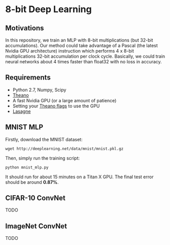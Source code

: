 # 8-bit Deep Learning

## Motivations

In this repository, we train an MLP with 8-bit multiplications (but 32-bit accumulations).
Our method could take advantage of a Pascal (the latest Nvidia GPU architecture) instruction
which performs 4 x 8-bit multiplications 32-bit accumulation per clock cycle.
Basically, we could train neural networks about 4 times faster than float32 with no loss in accuracy.

## Requirements

* Python 2.7, Numpy, Scipy
* [Theano](http://deeplearning.net/software/theano/install.html)
* A fast Nvidia GPU (or a large amount of patience)
* Setting your [Theano flags](http://deeplearning.net/software/theano/library/config.html) to use the GPU
* [Lasagne](http://lasagne.readthedocs.org/en/latest/user/installation.html)

## MNIST MLP

Firstly, download the MNIST dataset:
    
    wget http://deeplearning.net/data/mnist/mnist.pkl.gz
    
Then, simply run the training script:

    python mnist_mlp.py
    
It should run for about 15 minutes on a Titan X GPU.
The final test error should be around **0.87%**.

## CIFAR-10 ConvNet

TODO

## ImageNet ConvNet

TODO